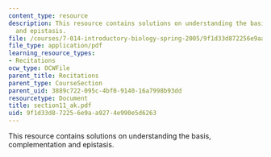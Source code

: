 ```yaml
---
content_type: resource
description: This resource contains solutions on understanding the basis, complementation
  and epistasis.
file: /courses/7-014-introductory-biology-spring-2005/9f1d33d872256e9aa9274e990e5d6263_section11_ak.pdf
file_type: application/pdf
learning_resource_types:
- Recitations
ocw_type: OCWFile
parent_title: Recitations
parent_type: CourseSection
parent_uid: 3889c722-095c-4bf0-9140-16a7998b93dd
resourcetype: Document
title: section11_ak.pdf
uid: 9f1d33d8-7225-6e9a-a927-4e990e5d6263
---
```

This resource contains solutions on understanding the basis, complementation and epistasis.

